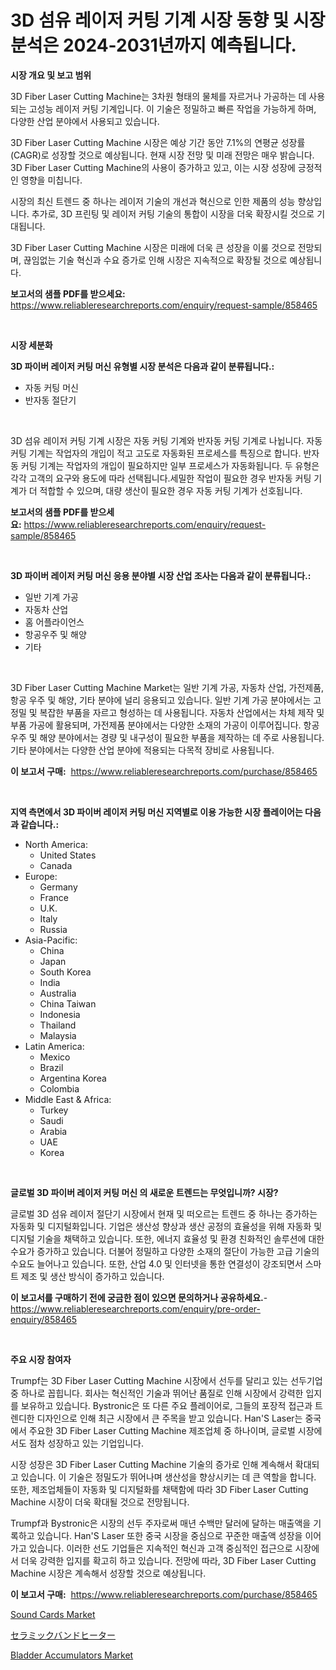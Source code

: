 <p><h1>3D 섬유 레이저 커팅 기계 시장 동향 및 시장 분석은 2024-2031년까지 예측됩니다.</h1></p><p><strong>시장 개요 및 보고 범위</strong></p>
<p><p>3D Fiber Laser Cutting Machine는 3차원 형태의 물체를 자르거나 가공하는 데 사용되는 고성능 레이저 커팅 기계입니다. 이 기술은 정밀하고 빠른 작업을 가능하게 하며, 다양한 산업 분야에서 사용되고 있습니다.</p><p>3D Fiber Laser Cutting Machine 시장은 예상 기간 동안 7.1%의 연평균 성장률(CAGR)로 성장할 것으로 예상됩니다. 현재 시장 전망 및 미래 전망은 매우 밝습니다. 3D Fiber Laser Cutting Machine의 사용이 증가하고 있고, 이는 시장 성장에 긍정적인 영향을 미칩니다.</p><p>시장의 최신 트렌드 중 하나는 레이저 기술의 개선과 혁신으로 인한 제품의 성능 향상입니다. 추가로, 3D 프린팅 및 레이저 커팅 기술의 통합이 시장을 더욱 확장시킬 것으로 기대됩니다.</p><p>3D Fiber Laser Cutting Machine 시장은 미래에 더욱 큰 성장을 이룰 것으로 전망되며, 끊임없는 기술 혁신과 수요 증가로 인해 시장은 지속적으로 확장될 것으로 예상됩니다.</p></p>
<p><strong>보고서의 샘플 PDF를 받으세요:</strong> <a href="https://www.reliableresearchreports.com/enquiry/request-sample/858465">https://www.reliableresearchreports.com/enquiry/request-sample/858465</a></p>
<p>&nbsp;</p>
<p><strong>시장 세분화</strong></p>
<p><strong>3D 파이버 레이저 커팅 머신 유형별 시장 분석은 다음과 같이 분류됩니다.:</strong></p>
<p><ul><li>자동 커팅 머신</li><li>반자동 절단기</li></ul></p>
<p>&nbsp;</p>
<p><p>3D 섬유 레이저 커팅 기계 시장은 자동 커팅 기계와 반자동 커팅 기계로 나뉩니다. 자동 커팅 기계는 작업자의 개입이 적고 고도로 자동화된 프로세스를 특징으로 합니다. 반자동 커팅 기계는 작업자의 개입이 필요하지만 일부 프로세스가 자동화됩니다. 두 유형은 각각 고객의 요구와 용도에 따라 선택됩니다.세밀한 작업이 필요한 경우 반자동 커팅 기계가 더 적합할 수 있으며, 대량 생산이 필요한 경우 자동 커팅 기계가 선호됩니다.</p></p>
<p><strong>보고서의 샘플 PDF를 받으세요:</strong>&nbsp;<a href="https://www.reliableresearchreports.com/enquiry/request-sample/858465">https://www.reliableresearchreports.com/enquiry/request-sample/858465</a></p>
<p>&nbsp;</p>
<p><strong> 3D 파이버 레이저 커팅 머신 응용 분야별 시장 산업 조사는 다음과 같이 분류됩니다.:</strong></p>
<p><ul><li>일반 기계 가공</li><li>자동차 산업</li><li>홈 어플라이언스</li><li>항공우주 및 해양</li><li>기타</li></ul></p>
<p>&nbsp;</p>
<p><p>3D Fiber Laser Cutting Machine Market는 일반 기계 가공, 자동차 산업, 가전제품, 항공 우주 및 해양, 기타 분야에 널리 응용되고 있습니다. 일반 기계 가공 분야에서는 고정밀 및 복잡한 부품을 자르고 형성하는 데 사용됩니다. 자동차 산업에서는 차체 제작 및 부품 가공에 활용되며, 가전제품 분야에서는 다양한 소재의 가공이 이루어집니다. 항공 우주 및 해양 분야에서는 경량 및 내구성이 필요한 부품을 제작하는 데 주로 사용됩니다. 기타 분야에서는 다양한 산업 분야에 적용되는 다목적 장비로 사용됩니다.</p></p>
<p><strong>이 보고서 구매:</strong>&nbsp; <a href="https://www.reliableresearchreports.com/purchase/858465">https://www.reliableresearchreports.com/purchase/858465</a></p>
<p>&nbsp;</p>
<p><strong>지역 측면에서 3D 파이버 레이저 커팅 머신 지역별로 이용 가능한 시장 플레이어는 다음과 같습니다.:</strong></p>
<p><ul>
    <li>
        North America:
        <ul>
            <li>United States</li>
            <li>Canada</li>
        </ul>
    </li>
    <li>
        Europe:
        <ul>
            <li>Germany</li>
            <li>France</li>
            <li>U.K.</li>
            <li>Italy</li>
            <li>Russia</li>
        </ul>
    </li>
    <li>
        Asia-Pacific:
        <ul>
            <li>China</li>
            <li>Japan</li>
            <li>South Korea</li>
            <li>India</li>
            <li>Australia</li>
            <li>China Taiwan</li>
            <li>Indonesia</li>
            <li>Thailand</li>
            <li>Malaysia</li>
        </ul>
    </li>
    <li>
        Latin America:
        <ul>
            <li>Mexico</li>
            <li>Brazil</li>
            <li>Argentina Korea</li>
            <li>Colombia</li>
        </ul>
    </li>
    <li>
        Middle East & Africa:
        <ul>
            <li>Turkey</li>
            <li>Saudi</li>
            <li>Arabia</li>
            <li>UAE</li>
            <li>Korea</li>
        </ul>
    </li>
    </ul></p>
<p>&nbsp;</p>
<p><strong>글로벌 3D 파이버 레이저 커팅 머신 의 새로운 트렌드는 무엇입니까? 시장?</strong></p>
<p><p>글로벌 3D 섬유 레이저 절단기 시장에서 현재 및 떠오르는 트렌드 중 하나는 증가하는 자동화 및 디지털화입니다. 기업은 생산성 향상과 생산 공정의 효율성을 위해 자동화 및 디지털 기술을 채택하고 있습니다. 또한, 에너지 효율성 및 환경 친화적인 솔루션에 대한 수요가 증가하고 있습니다. 더불어 정밀하고 다양한 소재의 절단이 가능한 고급 기술의 수요도 늘어나고 있습니다. 또한, 산업 4.0 및 인터넷을 통한 연결성이 강조되면서 스마트 제조 및 생산 방식이 증가하고 있습니다.</p></p>
<p><strong>이 보고서를 구매하기 전에 궁금한 점이 있으면 문의하거나 공유하세요.</strong>- <a href="https://www.reliableresearchreports.com/enquiry/pre-order-enquiry/858465">https://www.reliableresearchreports.com/enquiry/pre-order-enquiry/858465</a></p>
<p>&nbsp;</p>
<p><strong>주요 시장 참여자</strong></p>
<p><p>Trumpf는 3D Fiber Laser Cutting Machine 시장에서 선두를 달리고 있는 선두기업 중 하나로 꼽힙니다. 회사는 혁신적인 기술과 뛰어난 품질로 인해 시장에서 강력한 입지를 보유하고 있습니다. Bystronic은 또 다른 주요 플레이어로, 그들의 포장적 접근과 트렌디한 디자인으로 인해 최근 시장에서 큰 주목을 받고 있습니다. Han'S Laser는 중국에서 주요한 3D Fiber Laser Cutting Machine 제조업체 중 하나이며, 글로벌 시장에서도 점차 성장하고 있는 기업입니다.</p><p>시장 성장은 3D Fiber Laser Cutting Machine 기술의 증가로 인해 계속해서 확대되고 있습니다. 이 기술은 정밀도가 뛰어나며 생산성을 향상시키는 데 큰 역할을 합니다. 또한, 제조업체들이 자동화 및 디지털화를 채택함에 따라 3D Fiber Laser Cutting Machine 시장이 더욱 확대될 것으로 전망됩니다.</p><p>Trumpf과 Bystronic은 시장의 선두 주자로써 매년 수백만 달러에 달하는 매출액을 기록하고 있습니다. Han'S Laser 또한 중국 시장을 중심으로 꾸준한 매출액 성장을 이어가고 있습니다. 이러한 선도 기업들은 지속적인 혁신과 고객 중심적인 접근으로 시장에서 더욱 강력한 입지를 확고히 하고 있습니다. 전망에 따라, 3D Fiber Laser Cutting Machine 시장은 계속해서 성장할 것으로 예상됩니다.</p></p>
<p><strong>이 보고서 구매:</strong>&nbsp;&nbsp;<a href="https://www.reliableresearchreports.com/purchase/858465">https://www.reliableresearchreports.com/purchase/858465</a></p>
<p><p><a href="https://github.com/mancsybtousav/Market-Research-Report-List-1/blob/main/sound-cards-market.md">Sound Cards Market</a></p><p><a href="https://github.com/SarahFahey88/Market-Research-Report-List-1/blob/main/171805410651.md">セラミックバンドヒーター</a></p><p><a href="https://github.com/josesg55/Market-Research-Report-List-2/blob/main/bladder-accumulators-market.md">Bladder Accumulators Market</a></p></p>
